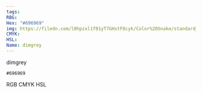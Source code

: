 ```yaml
---
tags:
RBG:
Hex: "#696969"
img: https://filedn.com/l0hpzxl1f01yT7GHxtF8cyk/Color%20Snake/standard_csv_to_svg/%23/#696969.svg
CMYK:
HSL:
Name: dimgrey
---
```

dimgrey
```palette
#696969
```
RGB
CMYK
HSL